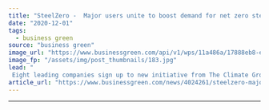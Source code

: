 ```yaml
---
title: "SteelZero -  Major users unite to boost demand for net zero steel"
date: "2020-12-01"
tags: 
  - business green
source: "business green"
image_url: "https://www.businessgreen.com/api/v1/wps/11a486a/17888eb8-ec34-407b-a890-c0c54a609e60/4/Steel-Germany-185x114.jpg"
image_fp: "/assets/img/post_thumbnails/183.jpg"
lead: "
 Eight leading companies sign up to new initiative from The Climate Group designed to accelerate the transition to a cleaner steel industry ..."
article_url: "https://www.businessgreen.com/news/4024261/steelzero-major-users-unite-boost-demand-net-zero-steel"
---
```


---
